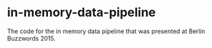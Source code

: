 # in-memory-data-pipeline
The code for the in memory data pipeline that was presented at Berlin Buzzwords 2015.
